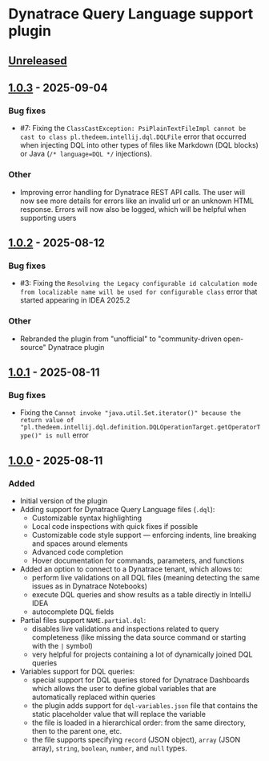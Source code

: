 # Dynatrace Query Language support plugin

## [Unreleased]

## [1.0.3] - 2025-09-04

### Bug fixes

- #7: Fixing the
  `ClassCastException: PsiPlainTextFileImpl cannot be cast to class pl.thedeem.intellij.dql.DQLFile`
  error that occurred when injecting DQL into other types of files like Markdown (DQL blocks) or Java
  (`/* language=DQL */` injections).

### Other

- Improving error handling for Dynatrace REST API calls. The user will now see more details for errors like an invalid
  url or an unknown HTML response. Errors will now also be logged, which will be helpful when supporting users

## [1.0.2] - 2025-08-12

### Bug fixes

- #3: Fixing the
  `Resolving the Legacy configurable id calculation mode from localizable name will be used for configurable class`
  error that started appearing in IDEA 2025.2

### Other

- Rebranded the plugin from "unofficial" to "community-driven open-source" Dynatrace plugin

## [1.0.1] - 2025-08-11

### Bug fixes

- Fixing the
  `Cannot invoke "java.util.Set.iterator()" because the return value of "pl.thedeem.intellij.dql.definition.DQLOperationTarget.getOperatorType()" is null`
  error

## [1.0.0] - 2025-08-11

### Added

- Initial version of the plugin
- Adding support for Dynatrace Query Language files (`.dql`):
  - Customizable syntax highlighting
  - Local code inspections with quick fixes if possible
  - Customizable code style support — enforcing indents, line breaking and spaces around elements
  - Advanced code completion
  - Hover documentation for commands, parameters, and functions
- Added an option to connect to a Dynatrace tenant, which allows to:
  - perform live validations on all DQL files (meaning detecting the same issues as in Dynatrace Notebooks)
  - execute DQL queries and show results as a table directly in IntelliJ IDEA
  - autocomplete DQL fields
- Partial files support `NAME.partial.dql`:
  - disables live validations and inspections related to query completeness (like missing the data source command or
    starting with the `|` symbol)
  - very helpful for projects containing a lot of dynamically joined DQL queries
- Variables support for DQL queries:
  - special support for DQL queries stored for Dynatrace Dashboards which allows the user to define global variables
    that are automatically replaced within queries
  - the plugin adds support for `dql-variables.json` file that contains the static placeholder value that will replace
    the variable
  - the file is loaded in a hierarchical order: from the same directory, then to the parent one, etc.
  - the file supports specifying `record` (JSON object), `array` (JSON array), `string`, `boolean`, `number`, and
    `null` types.

[Unreleased]: https://github.com/dynatrace-oss/intellij-idea-dql/compare/v1.0.3...HEAD
[1.0.3]: https://github.com/dynatrace-oss/intellij-idea-dql/compare/v1.0.2...v1.0.3
[1.0.2]: https://github.com/dynatrace-oss/intellij-idea-dql/compare/v1.0.1...v1.0.2
[1.0.1]: https://github.com/dynatrace-oss/intellij-idea-dql/compare/v1.0.0...v1.0.1
[1.0.0]: https://github.com/dynatrace-oss/intellij-idea-dql/commits/v1.0.0
